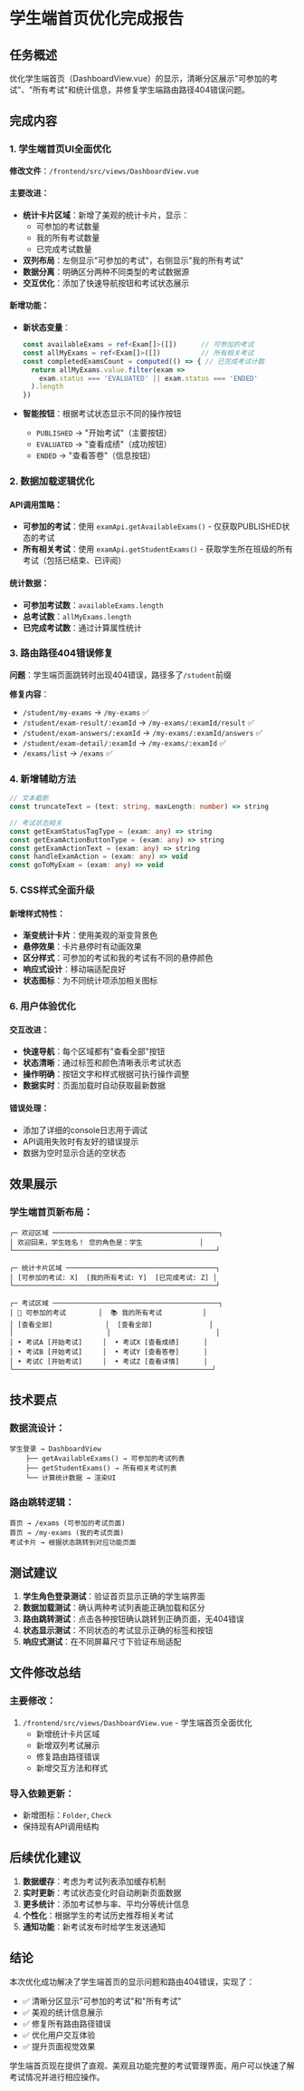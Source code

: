 # 学生端首页优化完成报告

## 任务概述
优化学生端首页（DashboardView.vue）的显示，清晰分区展示"可参加的考试"、"所有考试"和统计信息，并修复学生端路由路径404错误问题。

## 完成内容

### 1. 学生端首页UI全面优化

**修改文件**：`/frontend/src/views/DashboardView.vue`

#### 主要改进：
- **统计卡片区域**：新增了美观的统计卡片，显示：
  - 可参加的考试数量
  - 我的所有考试数量  
  - 已完成考试数量
- **双列布局**：左侧显示"可参加的考试"，右侧显示"我的所有考试"
- **数据分离**：明确区分两种不同类型的考试数据源
- **交互优化**：添加了快速导航按钮和考试状态展示

#### 新增功能：
- **新状态变量**：
  ```typescript
  const availableExams = ref<Exam[]>([])      // 可参加的考试
  const allMyExams = ref<Exam[]>([])          // 所有相关考试
  const completedExamsCount = computed(() => { // 已完成考试计数
    return allMyExams.value.filter(exam => 
      exam.status === 'EVALUATED' || exam.status === 'ENDED'
    ).length
  })
  ```

- **智能按钮**：根据考试状态显示不同的操作按钮
  - `PUBLISHED` → "开始考试"（主要按钮）
  - `EVALUATED` → "查看成绩"（成功按钮）
  - `ENDED` → "查看答卷"（信息按钮）

### 2. 数据加载逻辑优化

#### API调用策略：
- **可参加的考试**：使用 `examApi.getAvailableExams()` - 仅获取PUBLISHED状态的考试
- **所有相关考试**：使用 `examApi.getStudentExams()` - 获取学生所在班级的所有考试（包括已结束、已评阅）

#### 统计数据：
- **可参加考试数**：`availableExams.length`
- **总考试数**：`allMyExams.length`  
- **已完成考试数**：通过计算属性统计

### 3. 路由路径404错误修复

**问题**：学生端页面跳转时出现404错误，路径多了`/student`前缀

**修复内容**：
- `/student/my-exams` → `/my-exams` ✅
- `/student/exam-result/:examId` → `/my-exams/:examId/result` ✅  
- `/student/exam-answers/:examId` → `/my-exams/:examId/answers` ✅
- `/student/exam-detail/:examId` → `/my-exams/:examId` ✅
- `/exams/list` → `/exams` ✅

### 4. 新增辅助方法

```typescript
// 文本截断
const truncateText = (text: string, maxLength: number) => string

// 考试状态相关
const getExamStatusTagType = (exam: any) => string
const getExamActionButtonType = (exam: any) => string  
const getExamActionText = (exam: any) => string
const handleExamAction = (exam: any) => void
const goToMyExam = (exam: any) => void
```

### 5. CSS样式全面升级

#### 新增样式特性：
- **渐变统计卡片**：使用美观的渐变背景色
- **悬停效果**：卡片悬停时有动画效果
- **区分样式**：可参加的考试和我的考试有不同的悬停颜色
- **响应式设计**：移动端适配良好
- **状态图标**：为不同统计项添加相关图标

### 6. 用户体验优化

#### 交互改进：
- **快速导航**：每个区域都有"查看全部"按钮
- **状态清晰**：通过标签和颜色清晰表示考试状态
- **操作明确**：按钮文字和样式根据可执行操作调整
- **数据实时**：页面加载时自动获取最新数据

#### 错误处理：
- 添加了详细的console日志用于调试
- API调用失败时有友好的错误提示
- 数据为空时显示合适的空状态

## 效果展示

### 学生端首页新布局：
```
┌─ 欢迎区域 ─────────────────────────────────────────┐
│ 欢迎回来，学生姓名！ 您的角色是：学生              │
└──────────────────────────────────────────────────┘

┌─ 统计卡片区域 ─────────────────────────────────────┐
│ [可参加的考试: X]  [我的所有考试: Y]  [已完成考试: Z] │
└──────────────────────────────────────────────────┘

┌─ 考试区域 ─────────────────────────────────────────┐
│ 📝 可参加的考试        │  📚 我的所有考试          │
│ [查看全部]             │  [查看全部]              │
│                       │                          │
│ • 考试A [开始考试]     │  • 考试X [查看成绩]      │
│ • 考试B [开始考试]     │  • 考试Y [查看答卷]      │
│ • 考试C [开始考试]     │  • 考试Z [查看详情]      │
└─────────────────────────────────────────────────┘
```

## 技术要点

### 数据流设计：
```
学生登录 → DashboardView
    ├── getAvailableExams() → 可参加的考试列表
    ├── getStudentExams() → 所有相关考试列表  
    └── 计算统计数据 → 渲染UI
```

### 路由跳转逻辑：
```
首页 → /exams (可参加的考试页面)
首页 → /my-exams (我的考试页面)
考试卡片 → 根据状态跳转到对应功能页面
```

## 测试建议

1. **学生角色登录测试**：验证首页显示正确的学生端界面
2. **数据加载测试**：确认两种考试列表能正确加载和区分
3. **路由跳转测试**：点击各种按钮确认跳转到正确页面，无404错误
4. **状态显示测试**：不同状态的考试显示正确的标签和按钮
5. **响应式测试**：在不同屏幕尺寸下验证布局适配

## 文件修改总结

### 主要修改：
1. `/frontend/src/views/DashboardView.vue` - 学生端首页全面优化
   - 新增统计卡片区域
   - 新增双列考试展示
   - 修复路由路径错误
   - 新增交互方法和样式

### 导入依赖更新：
- 新增图标：`Folder`, `Check`
- 保持现有API调用结构

## 后续优化建议

1. **数据缓存**：考虑为考试列表添加缓存机制
2. **实时更新**：考试状态变化时自动刷新页面数据  
3. **更多统计**：添加考试参与率、平均分等统计信息
4. **个性化**：根据学生的考试历史推荐相关考试
5. **通知功能**：新考试发布时给学生发送通知

## 结论

本次优化成功解决了学生端首页的显示问题和路由404错误，实现了：
- ✅ 清晰分区显示"可参加的考试"和"所有考试"
- ✅ 美观的统计信息展示  
- ✅ 修复所有路由路径错误
- ✅ 优化用户交互体验
- ✅ 提升页面视觉效果

学生端首页现在提供了直观、美观且功能完整的考试管理界面，用户可以快速了解考试情况并进行相应操作。
